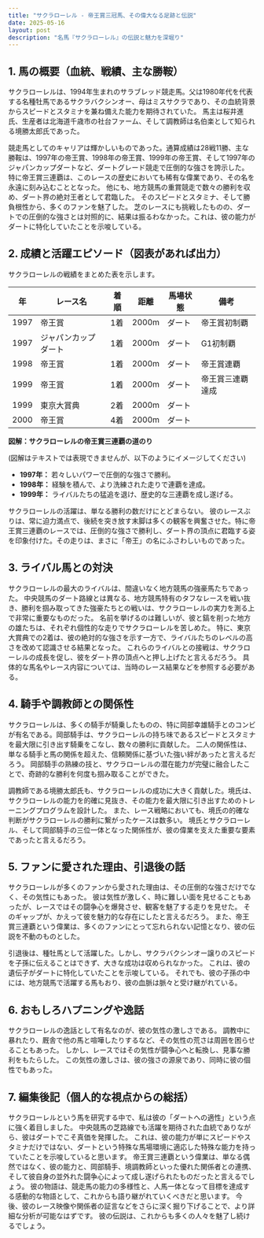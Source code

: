 ```yaml
---
title: "サクラローレル - 帝王賞三冠馬、その偉大なる足跡と伝説"
date: 2025-05-16
layout: post
description: "名馬『サクラローレル』の伝説と魅力を深堀り"
---
```


## 1. 馬の概要（血統、戦績、主な勝鞍）

サクラローレルは、1994年生まれのサラブレッド競走馬。父は1980年代を代表する名種牡馬であるサクラバクシンオー、母はミスサクラであり、その血統背景からスピードとスタミナを兼ね備えた能力を期待されていた。  馬主は桜井進氏、生産者は北海道千歳市の社台ファーム、そして調教師は名伯楽として知られる境勝太郎氏であった。

競走馬としてのキャリアは輝かしいものであった。通算成績は28戦11勝、主な勝鞍は、1997年の帝王賞、1998年の帝王賞、1999年の帝王賞、そして1997年のジャパンカップダートなど、ダートグレード競走で圧倒的な強さを誇示した。  特に帝王賞三連覇は、このレースの歴史においても稀有な偉業であり、その名を永遠に刻み込むこととなった。  他にも、地方競馬の重賞競走で数々の勝利を収め、ダート界の絶対王者として君臨した。  そのスピードとスタミナ、そして勝負根性から、多くのファンを魅了した。  芝のレースにも挑戦したものの、ダートでの圧倒的な強さとは対照的に、結果は振るわなかった。これは、彼の能力がダートに特化していたことを示唆している。


## 2. 成績と活躍エピソード（図表があれば出力）

サクラローレルの戦績をまとめた表を示します。

| 年 | レース名 | 着順 | 距離 | 馬場状態 | 備考 |
|---|---|---|---|---|---|
| 1997 | 帝王賞 | 1着 | 2000m | ダート | 帝王賞初制覇 |
| 1997 | ジャパンカップダート | 1着 | 2000m | ダート | G1初制覇 |
| 1998 | 帝王賞 | 1着 | 2000m | ダート | 帝王賞連覇 |
| 1999 | 帝王賞 | 1着 | 2000m | ダート | 帝王賞三連覇達成 |
| 1999 | 東京大賞典 | 2着 | 2000m | ダート |  |
| 2000 | 帝王賞 | 4着 | 2000m | ダート |  |


**図解：サクラローレルの帝王賞三連覇の道のり**

(図解はテキストでは表現できませんが、以下のようにイメージしてください)

* **1997年：** 若々しいパワーで圧倒的な強さで勝利。
* **1998年：** 経験を積んで、より洗練された走りで連覇を達成。
* **1999年：**  ライバルたちの猛追を退け、歴史的な三連覇を成し遂げる。


サクラローレルの活躍は、単なる勝利の数だけにとどまらない。  彼のレースぶりは、常に迫力満点で、後続を突き放す末脚は多くの観客を興奮させた。特に帝王賞三連覇のレースでは、圧倒的な強さで勝利し、ダート界の頂点に君臨する姿を印象付けた。その走りは、まさに「帝王」の名にふさわしいものであった。


## 3. ライバル馬との対決

サクラローレルの最大のライバルは、間違いなく地方競馬の強豪馬たちであった。  中央競馬のダート路線とは異なる、地方競馬特有のタフなレースを戦い抜き、勝利を掴み取ってきた強豪たちとの戦いは、サクラローレルの実力を測る上で非常に重要なものだった。  名前を挙げるのは難しいが、彼と鎬を削った地方の雄たちは、それぞれ個性的な走りでサクラローレルを苦しめた。  特に、東京大賞典での2着は、彼の絶対的な強さを示す一方で、ライバルたちのレベルの高さを改めて認識させる結果となった。  これらのライバルとの接戦は、サクラローレルの成長を促し、彼をダート界の頂点へと押し上げたと言えるだろう。  具体的な馬名やレース内容については、当時のレース結果などを参照する必要がある。


## 4. 騎手や調教師との関係性

サクラローレルは、多くの騎手が騎乗したものの、特に岡部幸雄騎手とのコンビが有名である。岡部騎手は、サクラローレルの持ち味であるスピードとスタミナを最大限に引き出す騎乗をこなし、数々の勝利に貢献した。  二人の関係性は、単なる騎手と馬の関係を超えた、信頼関係に基づいた強い絆があったと言えるだろう。  岡部騎手の熟練の技と、サクラローレルの潜在能力が完璧に融合したことで、奇跡的な勝利を何度も掴み取ることができた。

調教師である境勝太郎氏も、サクラローレルの成功に大きく貢献した。境氏は、サクラローレルの能力を的確に見抜き、その能力を最大限に引き出すためのトレーニングプログラムを設計した。  また、レース戦略においても、境氏の的確な判断がサクラローレルの勝利に繋がったケースは数多い。  境氏とサクラローレル、そして岡部騎手の三位一体となった関係性が、彼の偉業を支えた重要な要素であったと言えるだろう。


## 5. ファンに愛された理由、引退後の話

サクラローレルが多くのファンから愛された理由は、その圧倒的な強さだけでなく、その気性にもあった。  彼は気性が激しく、時に難しい面を見せることもあったが、レースではその闘争心を爆発させ、観客を魅了する走りを見せた。  そのギャップが、かえって彼を魅力的な存在にしたと言えるだろう。  また、帝王賞三連覇という偉業は、多くのファンにとって忘れられない記憶となり、彼の伝説を不動のものとした。

引退後は、種牡馬として活躍した。しかし、サクラバクシンオー譲りのスピードを子孫に伝えることはできず、大きな成功は収められなかった。  これは、彼の遺伝子がダートに特化していたことを示唆している。  それでも、彼の子孫の中には、地方競馬で活躍する馬もおり、彼の血脈は脈々と受け継がれている。


## 6. おもしろハプニングや逸話

サクラローレルの逸話として有名なのが、彼の気性の激しさである。  調教中に暴れたり、厩舎で他の馬と喧嘩したりするなど、その気性の荒さは周囲を困らせることもあった。  しかし、レースではその気性が闘争心へと転換し、見事な勝利をもたらした。  この気性の激しさは、彼の強さの源泉であり、同時に彼の個性でもあった。


## 7. 編集後記（個人的な視点からの総括）

サクラローレルという馬を研究する中で、私は彼の「ダートへの適性」という点に強く着目しました。  中央競馬の芝路線でも活躍を期待された血統でありながら、彼はダートでこそ真価を発揮した。  これは、彼の能力が単にスピードやスタミナだけではない、ダートという特殊な馬場環境に適応した特殊な能力を持っていたことを示唆していると思います。  帝王賞三連覇という偉業は、単なる偶然ではなく、彼の能力と、岡部騎手、境調教師といった優れた関係者との連携、そして彼自身の並外れた闘争心によって成し遂げられたものだったと言えるでしょう。  彼の物語は、競走馬の能力の多様性と、人馬一体となって目標を達成する感動的な物語として、これからも語り継がれていくべきだと思います。  今後、彼のレース映像や関係者の証言などをさらに深く掘り下げることで、より詳細な分析が可能なはずです。  彼の伝説は、これからも多くの人々を魅了し続けるでしょう。
